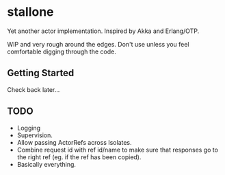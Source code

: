 # stallone

Yet another actor implementation. Inspired by Akka and Erlang/OTP.

WIP and very rough around the edges. Don't use unless you feel comfortable digging through the code.

## Getting Started

Check back later...

## TODO
- Logging
- Supervision.
- Allow passing ActorRefs across Isolates.
- Combine request id with ref id/name to make sure that responses go to the right ref (eg. if the 
  ref has been copied).
- Basically everything.